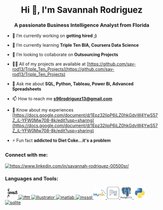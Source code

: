 <h1 align="center">Hi 👋, I'm Savannah Rodriguez</h1>
<h3 align="center">A passionate Business Intelligence Analyst from Florida</h3>

- 🔭 I’m currently working on **getting hired ;)**

- 🌱 I’m currently learning **Triple Ten BIA, Coursera Data Science**

- 👯 I’m looking to collaborate on **Outsourcing Projects**

- 👨‍💻 All of my projects are available at [https://github.com/sav-rod13/Triple_Ten_Projects](https://github.com/sav-rod13/Triple_Ten_Projects)

- 💬 Ask me about **SQL, Python, Tableau, Power Bi, Advanced Spreadsheets**

- 📫 How to reach me **s96rodriguez13@gmail.com**

- 📄 Know about my experiences [https://docs.google.com/document/d/1Epz32lipP6iLZ0hkGdvW4YwS57Z_iL-YFW0Mw708-8k/edit?usp=sharing](https://docs.google.com/document/d/1Epz32lipP6iLZ0hkGdvW4YwS57Z_iL-YFW0Mw708-8k/edit?usp=sharing)

- ⚡ Fun fact **addicted to Diet Coke...it's a problem**

<h3 align="left">Connect with me:</h3>
<p align="left">
<a href="https://linkedin.com/in/https://www.linkedin.com/in/savannah-rodriguez-00500sr/" target="blank"><img align="center" src="https://raw.githubusercontent.com/rahuldkjain/github-profile-readme-generator/master/src/images/icons/Social/linked-in-alt.svg" alt="https://www.linkedin.com/in/savannah-rodriguez-00500sr/" height="30" width="40" /></a>
</p>

<h3 align="left">Languages and Tools:</h3>
<p align="left"> <a href="https://canvasjs.com" target="_blank" rel="noreferrer"> <img src="https://raw.githubusercontent.com/Hardik0307/Hardik0307/master/assets/canvasjs-charts.svg" alt="canvasjs" width="40" height="40"/> </a> <a href="https://ifttt.com/" target="_blank" rel="noreferrer"> <img src="https://www.vectorlogo.zone/logos/ifttt/ifttt-ar21.svg" alt="ifttt" width="40" height="40"/> </a> <a href="https://www.adobe.com/in/products/illustrator.html" target="_blank" rel="noreferrer"> <img src="https://www.vectorlogo.zone/logos/adobe_illustrator/adobe_illustrator-icon.svg" alt="illustrator" width="40" height="40"/> </a> <a href="https://www.mathworks.com/" target="_blank" rel="noreferrer"> <img src="https://upload.wikimedia.org/wikipedia/commons/2/21/Matlab_Logo.png" alt="matlab" width="40" height="40"/> </a> <a href="https://www.microsoft.com/en-us/sql-server" target="_blank" rel="noreferrer"> <img src="https://www.svgrepo.com/show/303229/microsoft-sql-server-logo.svg" alt="mssql" width="40" height="40"/> </a> <a href="https://www.mysql.com/" target="_blank" rel="noreferrer"> <img src="https://raw.githubusercontent.com/devicons/devicon/master/icons/mysql/mysql-original-wordmark.svg" alt="mysql" width="40" height="40"/> </a> <a href="https://www.photoshop.com/en" target="_blank" rel="noreferrer"> <img src="https://raw.githubusercontent.com/devicons/devicon/master/icons/photoshop/photoshop-line.svg" alt="photoshop" width="40" height="40"/> </a> <a href="https://www.postgresql.org" target="_blank" rel="noreferrer"> <img src="https://raw.githubusercontent.com/devicons/devicon/master/icons/postgresql/postgresql-original-wordmark.svg" alt="postgresql" width="40" height="40"/> </a> <a href="https://www.python.org" target="_blank" rel="noreferrer"> <img src="https://raw.githubusercontent.com/devicons/devicon/master/icons/python/python-original.svg" alt="python" width="40" height="40"/> </a> <a href="https://www.sqlite.org/" target="_blank" rel="noreferrer"> <img src="https://www.vectorlogo.zone/logos/sqlite/sqlite-icon.svg" alt="sqlite" width="40" height="40"/> </a> </p>
